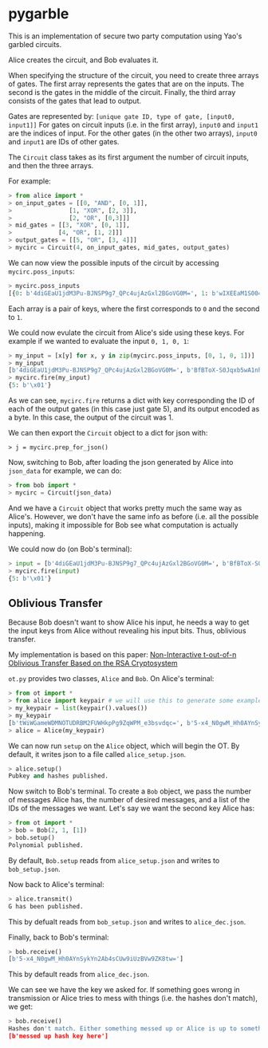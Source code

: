# pygarble

This is an implementation of secure two party computation using Yao's garbled circuits.

Alice creates the circuit, and Bob evaluates it.

When specifying the structure of the circuit, you need to create three arrays of gates. The first array represents the gates that are on the inputs. The second is the gates in the middle of the circuit. Finally, the third array consists of the gates that lead to output.

Gates are represented by: `[unique gate ID, type of gate, [input0, input1]]` For gates on circuit inputs (i.e. in the first array), `input0` and `input1` are the indices of input. For the other gates (in the other two arrays), `input0` and `input1` are IDs of other gates.

The `Circuit` class takes as its first argument the number of circuit inputs, and then the three arrays.

For example:

```python
> from alice import *
> on_input_gates = [[0, "AND", [0, 1]], 
>                [1, "XOR", [2, 3]], 
>                [2, "OR", [0,3]]]
> mid_gates = [[3, "XOR", [0, 1]],
>             [4, "OR", [1, 2]]]
> output_gates = [[5, "OR", [3, 4]]]
> mycirc = Circuit(4, on_input_gates, mid_gates, output_gates)
```

We can now view the possible inputs of the circuit by accessing `mycirc.poss_inputs`:
```python
> mycirc.poss_inputs
[{0: b'4diGEaU1jdM3Pu-BJNSP9g7_QPc4ujAzGxl2BGoVG0M=', 1: b'wIXEEaM1S004rNrGEJDCxjtkLItla98ybjKE70ffGRU='}, {0: b'GfwHUAuJvWac23NGyT8aeoJbUWAB-yBcucuQhUt2jwg=', 1: b'BfBToX-S0Jqxb5wA1nhFHga-QILPsYzRMRbmuVHgNa8='}, {0: b'louVKwBH3BVABygcEjSd_oZboJBUUFVSoS67q_YLu9E=', 1: b'W6Lk0qWa7ly0QqxOMIrkrQQP-EXBIkC2NHgUWPn2qY8='}, {0: b'_acYcuVdFNjgmHUhDsKe7rTJbg_o2-MSuBv1gBE_lp4=', 1: b'H27Eo04R8_6S9xAMYFo8sxzn_VmJITg9-joTa1HNTzI='}, {0: b'2ihLVa48z4b6c-xI7D7dWPVRMO-XyewKcVTegn2xDPY=', 1: b'u50GeBJpyRbmFLQnFETQmbTgan5vQLYSTtCEBhHQu98='}]
```
Each array is a pair of keys, where the first corresponds to `0` and the second to `1`.

We could now evulate the circuit from Alice's side using these keys. For example if we wanted to evaluate the input `0, 1, 0, 1`:
```python
> my_input = [x[y] for x, y in zip(mycirc.poss_inputs, [0, 1, 0, 1])]
> my_input
[b'4diGEaU1jdM3Pu-BJNSP9g7_QPc4ujAzGxl2BGoVG0M=', b'BfBToX-S0Jqxb5wA1nhFHga-QILPsYzRMRbmuVHgNa8=', b'louVKwBH3BVABygcEjSd_oZboJBUUFVSoS67q_YLu9E=', b'H27Eo04R8_6S9xAMYFo8sxzn_VmJITg9-joTa1HNTzI=']
> mycirc.fire(my_input)
{5: b'\x01'}
```
As we can see, `mycirc.fire` returns a dict with key corresponding the ID of each of the output gates (in this case just gate 5), and its output encoded as a byte. In this case, the output of the circuit was 1.

We can then export the `Circuit` object to a dict for json with:
```
> j = mycirc.prep_for_json()
```

Now, switching to Bob, after loading the json generated by Alice into `json_data` for example, we can do:
```python
> from bob import *
> mycirc = Circuit(json_data)
```
And we have a `Circuit` object that works pretty much the same way as Alice's. However, we don't have the same info as before (i.e. all the possible inputs), making it impossible for Bob see what computation is actually happening.

We could now do (on Bob's terminal):
```python
> input = [b'4diGEaU1jdM3Pu-BJNSP9g7_QPc4ujAzGxl2BGoVG0M=', b'BfBToX-S0Jqxb5wA1nhFHga-QILPsYzRMRbmuVHgNa8=', b'louVKwBH3BVABygcEjSd_oZboJBUUFVSoS67q_YLu9E=', b'H27Eo04R8_6S9xAMYFo8sxzn_VmJITg9-joTa1HNTzI=']
> mycirc.fire(input)
{5: b'\x01'}
```

## Oblivious Transfer
Because Bob doesn't want to show Alice his input, he needs a way to get the input keys from Alice without revealing his input bits. Thus, oblivious transfer.

My implementation is based on this paper: [Non-Interactive t-out-of-n Oblivious Transfer Based on the RSA Cryptosystem](http://ieeexplore.ieee.org.sci-hub.io/stamp/stamp.jsp?arnumber=4457650)

`ot.py` provides two classes, `Alice` and `Bob`. On Alice's terminal:

```python
> from ot import *
> from alice import keypair # we will use this to generate some example keys
> my_keypair = list(keypair().values())
> my_keypair
[b'tWiWGameWDMNOTUDRBM2FUWHkpPg9ZqWPM_e3bsvdqc=', b'5-x4_N0gwM_Hh0AYnSykYn2Ab4sCUw9iUzBVw9ZK8tw=']
> alice = Alice(my_keypair)
```

We can now run `setup` on the `Alice` object, which will begin the OT. By default, it writes json to a file called `alice_setup.json`.
```python
> alice.setup()
Pubkey and hashes published.
```

Now switch to Bob's terminal. To create a `Bob` object, we pass the number of messages Alice has, the number of desired messages, and a list of the IDs of the messages we want. Let's say we want the second key Alice has:
```python
> from ot import *
> bob = Bob(2, 1, [1])
> bob.setup()
Polynomial published.
```
By default, `Bob.setup` reads from `alice_setup.json` and writes to `bob_setup.json`.

Now back to Alice's terminal:

```python
> alice.transmit()
G has been published.
```

This by defualt reads from `bob_setup.json` and writes to `alice_dec.json`.

Finally, back to Bob's terminal:
```python
> bob.receive()
[b'5-x4_N0gwM_Hh0AYnSykYn2Ab4sCUw9iUzBVw9ZK8tw=']
```

This by default reads from `alice_dec.json`.

We can see we have the key we asked for. If something goes wrong in transmission or Alice tries to mess with things (i.e. the hashes don't match), we get:
```python
> bob.receive()
Hashes don't match. Either something messed up or Alice is up to something.
[b'messed up hash key here']
```
